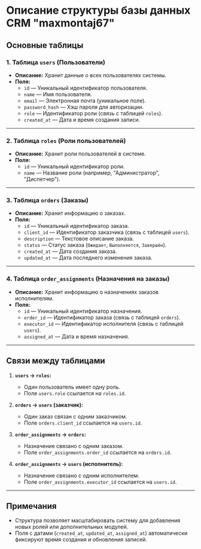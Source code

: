 # Описание структуры базы данных CRM "maxmontaj67"

## Основные таблицы

### 1. Таблица `users` (Пользователи)
- **Описание:** Хранит данные о всех пользователях системы.
- **Поля:**
  - `id` — Уникальный идентификатор пользователя.
  - `name` — Имя пользователя.
  - `email` — Электронная почта (уникальное поле).
  - `password_hash` — Хэш пароля для авторизации.
  - `role` — Идентификатор роли (связь с таблицей `roles`).
  - `created_at` — Дата и время создания записи.

---

### 2. Таблица `roles` (Роли пользователей)
- **Описание:** Хранит роли пользователей в системе.
- **Поля:**
  - `id` — Уникальный идентификатор роли.
  - `name` — Название роли (например, "Администратор", "Диспетчер").

---

### 3. Таблица `orders` (Заказы)
- **Описание:** Хранит информацию о заказах.
- **Поля:**
  - `id` — Уникальный идентификатор заказа.
  - `client_id` — Идентификатор заказчика (связь с таблицей `users`).
  - `description` — Текстовое описание заказа.
  - `status` — Статус заказа (`Ожидает`, `Выполняется`, `Завершён`).
  - `created_at` — Дата создания заказа.
  - `updated_at` — Дата последнего изменения заказа.

---

### 4. Таблица `order_assignments` (Назначения на заказы)
- **Описание:** Хранит информацию о назначениях заказов исполнителям.
- **Поля:**
  - `id` — Уникальный идентификатор назначения.
  - `order_id` — Идентификатор заказа (связь с таблицей `orders`).
  - `executor_id` — Идентификатор исполнителя (связь с таблицей `users`).
  - `assigned_at` — Дата и время назначения.

---

## Связи между таблицами
1. **`users` → `roles`:**
   - Один пользователь имеет одну роль.
   - Поле `users.role` ссылается на `roles.id`.

2. **`orders` → `users` (заказчик):**
   - Один заказ связан с одним заказчиком.
   - Поле `orders.client_id` ссылается на `users.id`.

3. **`order_assignments` → `orders`:**
   - Назначение связано с одним заказом.
   - Поле `order_assignments.order_id` ссылается на `orders.id`.

4. **`order_assignments` → `users` (исполнитель):**
   - Назначение связано с одним исполнителем.
   - Поле `order_assignments.executor_id` ссылается на `users.id`.

---

## Примечания
- Структура позволяет масштабировать систему для добавления новых ролей или дополнительных модулей.
- Поля с датами (`created_at`, `updated_at`, `assigned_at`) автоматически фиксируют время создания и обновления записей.
